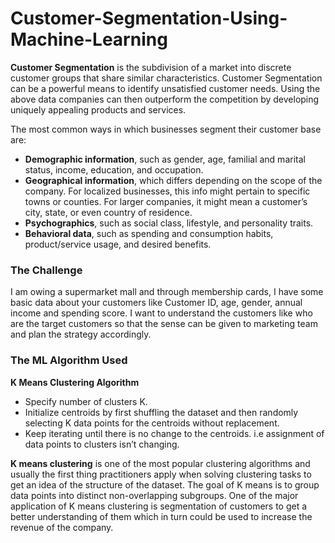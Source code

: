 # Customer-Segmentation-Using-Machine-Learning

**Customer Segmentation** is the subdivision of a market into discrete customer groups that share similar characteristics. Customer Segmentation can be a powerful means to identify unsatisfied customer needs. Using the above data companies can then outperform the competition by developing uniquely appealing products and services.

The most common ways in which businesses segment their customer base are:
- **Demographic information**, such as gender, age, familial and marital status, income, education, and occupation.
- **Geographical information**, which differs depending on the scope of the company. For localized businesses, this info might pertain to specific towns or counties. For larger companies, it might mean a customer’s city, state, or even country of residence.
- **Psychographics**, such as social class, lifestyle, and personality traits.
- **Behavioral data**, such as spending and consumption habits, product/service usage, and desired benefits.

### The Challenge
I am owing a supermarket mall and through membership cards, I have some basic data about your customers like Customer ID, age, gender, annual income and spending score. I want to understand the customers like who are the target customers so that the sense can be given to marketing team and plan the strategy accordingly.

### The ML Algorithm Used
**K Means Clustering Algorithm**
- Specify number of clusters K.
- Initialize centroids by first shuffling the dataset and then randomly selecting K data points for the centroids without replacement.
- Keep iterating until there is no change to the centroids. i.e assignment of data points to clusters isn’t changing.

**K means clustering** is one of the most popular clustering algorithms and usually the first thing practitioners apply when solving clustering tasks to get an idea of the structure of the dataset. The goal of K means is to group data points into distinct non-overlapping subgroups. One of the major application of K means clustering is segmentation of customers to get a better understanding of them which in turn could be used to increase the revenue of the company.
